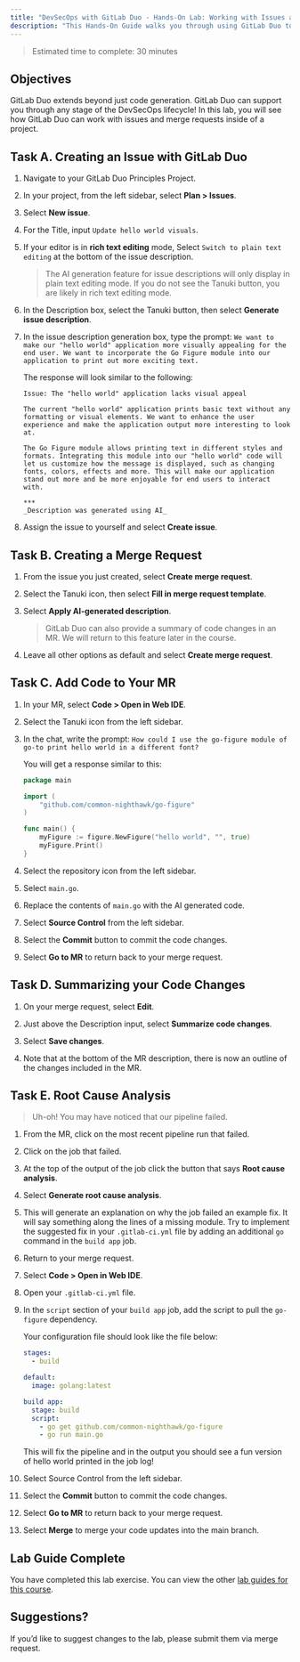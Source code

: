 ```yaml
---
title: "DevSecOps with GitLab Duo - Hands-On Lab: Working with Issues and Merge Requests"
description: "This Hands-On Guide walks you through using GitLab Duo to create Issues and merge requests."
---
```


> Estimated time to complete: 30 minutes

## Objectives

GitLab Duo extends beyond just code generation. GitLab Duo can support you through any stage of the DevSecOps lifecycle! In this lab, you will see how GitLab Duo can work with issues and merge requests inside of a project.

## Task A. Creating an Issue with GitLab Duo

1. Navigate to your GitLab Duo Principles Project.

1. In your project, from the left sidebar, select **Plan > Issues**.

1. Select **New issue**.

1. For the Title, input `Update hello world visuals`.

1. If your editor is in **rich text editing** mode, Select `Switch to plain text editing` at the bottom of the issue description.

    > The AI generation feature for issue descriptions will only display in plain text editing mode. If you do not see the Tanuki button, you are likely in rich text editing mode.

1. In the Description box, select the Tanuki button, then select **Generate issue description**.

1. In the issue description generation box, type the prompt: `We want to make our "hello world" application more visually appealing for the end user. We want to incorporate the Go Figure module into our application to print out more exciting text.`

    The response will look similar to the following:

    ```
    Issue: The "hello world" application lacks visual appeal

    The current "hello world" application prints basic text without any formatting or visual elements. We want to enhance the user experience and make the application output more interesting to look at. 

    The Go Figure module allows printing text in different styles and formats. Integrating this module into our "hello world" code will let us customize how the message is displayed, such as changing fonts, colors, effects and more. This will make our application stand out more and be more enjoyable for end users to interact with.

    ***
    _Description was generated using AI_

    ```

1. Assign the issue to yourself and select **Create issue**.

## Task B. Creating a Merge Request

1. From the issue you just created, select **Create merge request**.

1. Select the Tanuki icon, then select **Fill in merge request template**.

1. Select **Apply AI-generated description**.

    > GitLab Duo can also provide a summary of code changes in an MR. We will return to this feature later in the course.

1. Leave all other options as default and select **Create merge request**.

## Task C. Add Code to Your MR

1. In your MR, select **Code > Open in Web IDE**.

1. Select the Tanuki icon from the left sidebar.

1. In the chat, write the prompt: `How could I use the go-figure module of go-to print hello world in a different font?`

    You will get a response similar to this:

    ```go
    package main

    import (
        "github.com/common-nighthawk/go-figure"
    )

    func main() {
        myFigure := figure.NewFigure("hello world", "", true)
        myFigure.Print()
    }
    ```

1. Select the repository icon from the left sidebar.

1. Select `main.go`.

1. Replace the contents of `main.go` with the AI generated code.

1. Select **Source Control** from the left sidebar.

1. Select the **Commit** button to commit the code changes.

1. Select **Go to MR** to return back to your merge request.

## Task D. Summarizing your Code Changes

1. On your merge request, select **Edit**.

1. Just above the Description input, select **Summarize code changes**.

1. Select **Save changes**.

1. Note that at the bottom of the MR description, there is now an outline of the changes included in the MR.

## Task E. Root Cause Analysis

> Uh-oh! You may have noticed that our pipeline failed.

1. From the MR, click on the most recent pipeline run that failed.

1. Click on the job that failed.

1. At the top of the output of the job click the button that says **Root cause analysis**.

1. Select **Generate root cause analysis**.

1. This will generate an explanation on why the job failed an example fix. It will say something along the lines of a missing module. Try to implement the suggested fix in your `.gitlab-ci.yml` file by adding an additional `go` command in the `build app` job.

1. Return to your merge request.

1. Select **Code > Open in Web IDE**.

1. Open your `.gitlab-ci.yml` file.

1. In the `script` section of your `build app` job, add the script to pull the `go-figure` dependency.

    Your configuration file should look like the file below:

    ```yml
    stages:
      - build

    default:
      image: golang:latest

    build app:
      stage: build
      script: 
        - go get github.com/common-nighthawk/go-figure
        - go run main.go
    ```

    This will fix the pipeline and in the output you should see a fun version of hello world printed in the job log!

1. Select Source Control from the left sidebar.

1. Select the **Commit** button to commit the code changes.

1. Select **Go to MR** to return back to your merge request.

1. Select **Merge** to merge your code updates into the main branch.

## Lab Guide Complete

You have completed this lab exercise. You can view the other [lab guides for this course](/handbook/customer-success/professional-services-engineering/education-services/devsecopswithduo).

## Suggestions?

If you’d like to suggest changes to the lab, please submit them via merge request.
